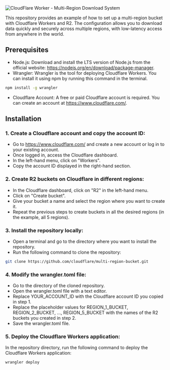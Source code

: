 <img alt="CloudFlare Worker - Multi-Region Download System" src="https://www.raulcarini.dev/api/dynamic-og?title=CloudFlare%20Worker&description=Multi-Region%20Download%20Sysyem">

This repository provides an example of how to set up a multi-region bucket with Cloudflare Workers and R2. The configuration allows you to download data quickly and securely across multiple regions, with low-latency access from anywhere in the world.

## Prerequisites
- Node.js: Download and install the LTS version of Node.js from the official website: https://nodejs.org/en/download/package-manager.
- Wrangler: Wrangler is the tool for deploying Cloudflare Workers. You can install it using npm by running this command in the terminal.
```bash
npm install -g wrangler
```

- Cloudflare Account: A free or paid Cloudflare account is required. You can create an account at https://www.cloudflare.com/.

## Installation

### 1. Create a Cloudflare account and copy the account ID:

- Go to https://www.cloudflare.com/ and create a new account or log in to your existing account.
- Once logged in, access the Cloudflare dashboard.
- In the left-hand menu, click on "Workers".
- Copy the account ID displayed in the right-hand section.

### 2. Create R2 buckets on Cloudflare in different regions:

- In the Cloudflare dashboard, click on "R2" in the left-hand menu.
- Click on "Create bucket".
- Give your bucket a name and select the region where you want to create it.
- Repeat the previous steps to create buckets in all the desired regions (in the example, all 5 regions).

### 3. Install the repository locally:

- Open a terminal and go to the directory where you want to install the repository.
- Run the following command to clone the repository:

```bash
git clone https://github.com/cloudflare/multi-region-bucket.git
```

### 4. Modify the wrangler.toml file:

- Go to the directory of the cloned repository.
- Open the wrangler.toml file with a text editor.
- Replace YOUR_ACCOUNT_ID with the Cloudflare account ID you copied in step 1.
- Replace the placeholder values for REGION_1_BUCKET, REGION_2_BUCKET, ..., REGION_5_BUCKET with the names of the R2 buckets you created in step 2.
- Save the wrangler.toml file.

### 5. Deploy the Cloudflare Workers application:

In the repository directory, run the following command to deploy the Cloudflare Workers application:

```bash
wrangler deploy
```
